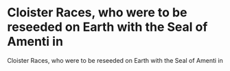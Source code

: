# Cloister Races, who were to be reseeded on Earth with the Seal of Amenti in

Cloister Races, who were to be reseeded on Earth with the Seal of Amenti in